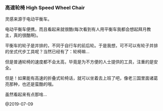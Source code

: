 ### 高速轮椅 High Speed Wheel Chair

灵感来源于电动平衡车。

电动平衡车便携，而且看起来就很酷(每次看到有人用平衡车我都会想起拜月教主，真的很酷啊)。

平衡车的轮子是并排的，不同于自行车的前后轮。于是我想，可不可以有轮子并排的坐式代步工具呢？当然已经有了：轮椅嘛...

但是普通轮椅的速度都不会太高，毕竟是为不方便的人士提供的工具，注重的是安全。

但是！如果能有高速的折叠式轮椅话，就可以坐着去上班了吧，像老三国里面诸葛亮那种，也还是蛮酷的哦。

虽然看起来有点那啥...

@2019-07-09